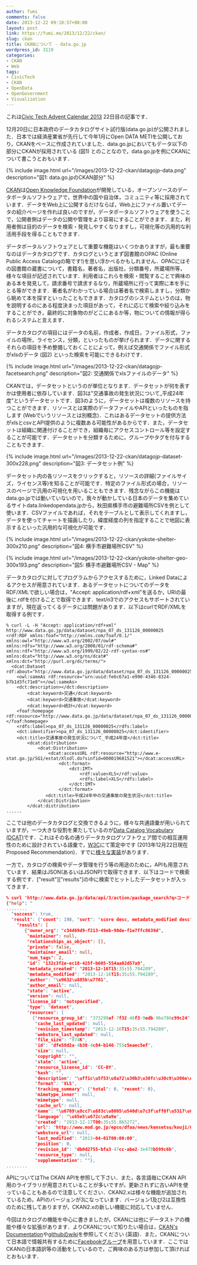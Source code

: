 ```yaml
---
author: fumi
comments: false
date: 2013-12-22 09:10:57+00:00
layout: post
link: https://fumi.me/2013/12/22/ckan/
slug: ckan
title: CKANについて - data.go.jp
wordpress_id: 3119
categories:
- CKAN
- Web
tags:
- CivicTech
- CKAN
- OpenData
- OpenGovernment
- Visualization
---
```


これは[Civic Tech Advent Calendar 2013](http://qiita.com/advent-calendar/2013/civictech) 22日目の記事です．

12月20日に日本政府のデータカタログサイト試行版(data.go.jp)が公開されました．日本では経済産業省が先行して今年1月にOpen DATA METIを公開しており，CKANをベースに作成されていました．data.go.jpにおいてもデータ以下の部分にCKANが採用されている (図1) とのことなので，data.go.jpを例にCKANについて書こうとおもいます．

{% include image.html url="/images/2013-12-22-ckan/datagojp-data.png" description="図1: data.go.jpのCKAN部分" %}

[CKAN](http://ckan.org)は[Open Knowledge Foundation](http://okfn.org)が開発している，オープンソースのデータポータルソフトウェアで，世界中の国や自治体，コミュニティ等に採用されています．データをWeb上に公開するだけならば，Web上にファイル置いてデータの紹介ページを作れば良いのですが，データポータルソフトウェアを使うことで，公開者側はデータの公開や管理をより容易にすることができます．また，利用者側は目的のデータを検索・発見しやすくなりますし，可視化等の汎用的な利活用手段を得ることもできます．

データポータルソフトウェアとして重要な機能はいくつかありますが，最も重要なのはデータカタログです．カタログというとまず図書館のOPAC (Online Public Access Catalogの略です!)を思い浮かべるかもしれません．OPACにはその図書館の蔵書について，書籍名，著者名，出版社，分類番号，所蔵場所等，様々な項目が記述されています．利用者はこれらを検索・閲覧することで興味のある本を発見して，請求番号で請求するなり，所蔵場所に行って実際に本を手にとる等ができます．著者名がわかっている場合は著者名で検索しますし，分類から眺めて本を探すといったこともできます．カタログのシステムというのは，物を説明するのにある程度決まった項目があって，それに応じて検索や絞り込みをすることができ，最終的に対象物のがどこにあるか等，物についての情報が得られるシステムと言えます．

データカタログの項目にはデータの名前，作成者，作成日，ファイル形式，ファイルの場所，ライセンス，分類，といったものが挙げられます．データに関するそれらの項目を予め整備しておくことによって，例えば交通関係でファイル形式がxlsのデータ (図2) といった検索を可能にできるわけです．


{% include image.html url="/images/2013-12-22-ckan/datagojp-facetsearch.png" description="図2: 交通関係でxlsファイルのデータ" %}

CKANでは，データセットというのが単位となります．データセットが何を表すかは使用者に依存しています．図3は"交通事故の発生状況について_平成24年度"というデータセットです．図3のように，データセットは複数のリソースを持つことができます．リソースとは実際のデータファイルやAPIといったものを指します (Webでいうリソースとは別概念)．これはあるデータセットの提供方法がxlsとcsvとAPI提供のように複数ある可能性があるからです．また，データセットは組織に関連付けることができ，組織毎にアクセスコントロール等を設定することが可能です．データセットを分類するために，グループやタグを付与することもできます．


{% include image.html url="/images/2013-12-22-ckan/datagojp-dataset-300x228.png" description="図3: データセット例" %}


データセット内の各リソースをクリックすると，リソースの詳細(ファイルサイズ，ライセンス等)を知ることが可能です．特定のファイル形式の場合，リソースのページで汎用の可視化を用いることもできます．残念ながらこの機能はdata.go.jpでは動いていないので，我々が動かしている日本のデータを集めているサイトdata.linkedopendata.jpから，秋田県横手市の避難場所CSVを例として使います．CSVファイルであれば，それをテーブルとして表示してくれますし，データを使ってチャートを描画したり，緯度経度の列を指定することで地図に表示するといった汎用的な可視化が可能です．


{% include image.html url="/images/2013-12-22-ckan/yokote-shelter-300x210.png" description="図4: 横手市避難場所CSV" %}

{% include image.html url="/images/2013-12-22-ckan/yokote-shelter-geo-300x193.png" description="図5: 横手市避難場所CSV - Map" %}

データカタログに対してプログラムからアクセスするために，Linked Dataによるアクセスが用意されています．あるデータセットについてのデータをRDF/XMLで欲しい場合は，"Accept: application/rdf+xml"を送るか，URIの最後に.rdfを付けることで取得できます．text/n3でのアクセスもサポートされていますが，現在返ってくるデータには問題があります．以下はcurlでRDF/XMLを取得する例です．

```
% curl -L -H "Accept: application/rdf+xml" http://www.data.go.jp/data/dataset/npa_07_ds_131126_00000025
<rdf:RDF xmlns:foaf="http://xmlns.com/foaf/0.1/" xmlns:owl="http://www.w3.org/2002/07/owl#" xmlns:rdfs="http://www.w3.org/2000/01/rdf-schema#" xmlns:rdf="http://www.w3.org/1999/02/22-rdf-syntax-ns#" xmlns:dcat="http://www.w3.org/ns/dcat#" xmlns:dct="http://purl.org/dc/terms/">
  <dcat:Dataset rdf:about="http://www.data.go.jp/data/dataset/npa_07_ds_131126_00000025">
    <owl:sameAs rdf:resource="urn:uuid:fe6c67a1-e990-4346-8324-b7b1d3fc71e8"></owl:sameAs>
    <dct:description></dct:description>
        <dcat:keyword>交通</dcat:keyword>
        <dcat:keyword>交通事故</dcat:keyword>
        <dcat:keyword>統計</dcat:keyword>
    <foaf:homepage rdf:resource="http://www.data.go.jp/data/dataset/npa_07_ds_131126_00000025"></foaf:homepage>
    <rdfs:label>npa_07_ds_131126_00000025</rdfs:label>
    <dct:identifier>npa_07_ds_131126_00000025</dct:identifier>
    <dct:title>交通事故の発生状況について_平成24年度</dct:title>
        <dcat:distribution>
            <dcat:Distribution>
                <dcat:accessURL rdf:resource="http://www.e-stat.go.jp/SG1/estat/Xlsdl.do?sinfid=000019681521"></dcat:accessURL>
                    <dct:format>
                        <dct:IMT>
                            <rdf:value>XLS</rdf:value>
                            <rdfs:label>XLS</rdfs:label>
                        </dct:IMT>
                    </dct:format>
               <dct:title>平成24年中の交通事故の発生状況</dct:title>
            </dcat:Distribution>
        </dcat:distribution>
......
```

ここでは他のデータカタログと交換できるように，様々な共通語彙が用いられていますが，一つ大きな役割を果たしているのが[Data Catalog Vocabulary (DCAT)](http://www.w3.org/TR/vocab-dcat/)です．これはその名の通りデータカタログソフトウェア間での相互運用性のために設計されている語彙で，[W3C](http://www.w3.org)にて策定中です (2013年12月22日現在 Proposed Recommendation)．すでに[様々な実装](http://www.w3.org/2011/gld/wiki/DCAT_Implementations)があります．

一方で，カタログの検索やデータ管理を行う等の用途のために，APIも用意されています．結果はJSON(あるいはJSONP)で取得できます．以下はコードで検索する例です．["result"]["results"]の中に検索でヒットしたデータセットが入ってきます．

```json
% curl 'http://www.data.go.jp/data/api/3/action/package_search?q=コード'
{"help": "
........
  "success": true,
  "result": {"count": 198, "sort": "score desc, metadata_modified desc", "facets": {},
    "results": [
       {"owner_org": "c34d69d9-f213-49eb-90de-f1e7ffc8639d",
        "maintainer": null,
        "relationships_as_object": [],
        "private": false,
        "maintainer_email": null,
        "num_tags": 2,
        "id": "132c3f2e-ec18-425f-b605-554aa02d57a9",
        "metadata_created": "2013-12-16T15:35:55.794289",
        "metadata_modified": "2013-12-16T15:35:55.794289",
        "author": "\u9632\u885b\u7701",
        "author_email": null,
        "state": "active",
        "version": null,
        "license_id": "notspecified",
        "type": "dataset",
        "resources": [
          {"resource_group_id": "373299af-7f32-46f3-9edb-96e786c99c24",
           "cache_last_updated": null,
           "revision_timestamp": "2013-12-16T15:35:55.794289",
           "webstore_last_updated": null,
           "file_size": "974K",
           "id": "dfe58d2a-4b38-4c84-b146-755c5eaec5ef",
           "size": null,
           "copyright": "",
           "state": "active",
           "resource_license_id": "CC-BY",
           "hash": "",
           "description": "\uff1c\u5f53\u8a72\u30b3\u30fc\u30c9\u306e\u30b3\u30fc\u30c9\u4f53\u7cfb\uff1e\n\u6841\u6570\uff1a\uff18\u6841\u3000\u2460-\u2461\u2462-\u2463\u2464\u2465\u2466\u2467\u3000\u3000\u3000\u3000\u3000\u3000\u3000\n\u610f\u5473\uff1a\u2460\u767b\u9332\u7a2e\u985e\u5225\u3000\u2461\u2462\u767b\u9332\u90e8\u5c40\u3000\u2463\u304b\u3089\u2467\u9023\u756a\u3000\u3000\u3000\u3000\u3000\u3000\u3000\u3000\u3000\u3000\u3000\u3000\u3000\u3000\u3000\u3000\u3000\u3000\n\u4ed6\u306e\u30b3\u30fc\u30c9\u306e\u5229\u7528\uff1a\u7121\u3057",
           "format": "XLS",
           "tracking_summary": {"total": 0, "recent": 0},
           "mimetype_inner": null,
           "mimetype": null,
           "cache_url": null,
           "name": "\u6709\u8cc7\u683c\u8005\u540d\u7c3f\uff0f\u5317\u6d77\u9053\u9632\u885b\u5c40\uff0f\u5de5\u4e8b",
           "language": "\u65e5\u672c\u8a9e",
           "created": "2013-12-17T00:35:55.865272",
           "url": "http://www.mod.go.jp/epco/dfaa/news/kensetsu/kouji/01_hokkaidou_kouji.xls",
           "webstore_url": null,
           "last_modified": "2013-04-01T00:00:00",
           "position": 0,
           "revision_id": "db0d2755-bfa3-47cc-abe2-3e470b599c6b",
           "resource_type": null,
           "supplementation": ""},
........
```


APIについてはThe CKAN APIを参照して下さい．また，各言語毎にCKAN API用のライブラリが用意されていることが多いですが，更新されずに古いAPIを使っていることもあるので注意してください．CKAN2.xは様々な機能が追加されているため，APIのバージョンが3になっています．バージョン1及び2は互換性のために残してありますが，CKAN2.xの新しい機能に対応していません．

今回はカタログの機能を中心に書きましたが，CKANには他にデータストアの機能や様々な拡張があります．よりCKANについて知りたい場合は，[CKAN's Documentation](http://docs.ckan.org)や[githubのwiki](https://github.com/okfn/ckan/wiki)を参照してください (英語)．また，CKANについて日本語で情報共有するために[Facebookグループ](https://www.facebook.com/groups/327233017355370/)を用意しています．ここではCKANの日本語訳等の活動をしているので，ご興味のある方は参加して頂ければとおもいます．
